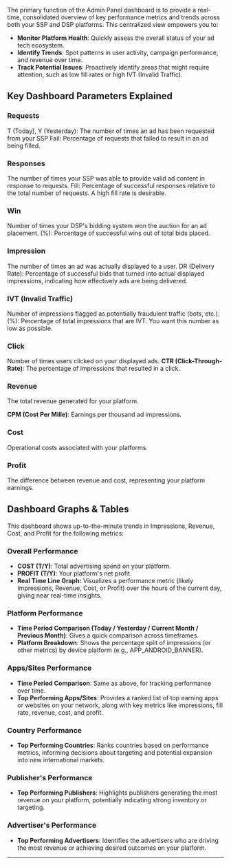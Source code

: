 The primary function of the Admin Panel dashboard is to provide a real-time, consolidated overview of key performance metrics and trends across both your SSP and DSP platforms. This centralized view empowers you to:

- **Monitor Platform Health**: Quickly assess the overall status of your ad tech ecosystem.
- **Identify Trends**: Spot patterns in user activity, campaign performance, and revenue over time.
- **Track Potential Issues**: Proactively identify areas that might require attention, such as low fill rates or high IVT (Invalid Traffic).

## Key Dashboard Parameters Explained

### Requests

T (Today), Y (Yesterday): The number of times an ad has been requested from your SSP
Fail: Percentage of requests that failed to result in an ad being filled.

### Responses

The number of times your SSP was able to provide valid ad content in response to requests.
Fill: Percentage of successful responses relative to the total number of requests. A high fill rate is desirable.

### Win

Number of times your DSP's bidding system won the auction for an ad placement.
(%): Percentage of successful wins out of total bids placed.

### Impression

The number of times an ad was actually displayed to a user.
DR (Delivery Rate): Percentage of successful bids that turned into actual displayed impressions, indicating how effectively ads are being delivered.

### IVT (Invalid Traffic)

Number of impressions flagged as potentially fraudulent traffic (bots, etc.).
(%): Percentage of total impressions that are IVT. You want this number as low as possible.

### Click

Number of times users clicked on your displayed ads.
**CTR (Click-Through-Rate)**: The percentage of impressions that resulted in a click.

### Revenue

The total revenue generated for your platform.

**CPM (Cost Per Mille)**: Earnings per thousand ad impressions.

### Cost

Operational costs associated with your platforms.

### Profit

The difference between revenue and cost, representing your platform earnings.

## Dashboard Graphs & Tables

This dashboard shows up-to-the-minute trends in Impressions, Revenue, Cost, and Profit for the following metrics:

### Overall Performance

- **COST (T/Y)**: Total advertising spend on your platform.
- **PROFIT (T/Y)**: Your platform's net profit.
- **Real Time Line Graph:** Visualizes a performance metric (likely Impressions, Revenue, Cost, or Profit) over the hours of the current day, giving near real-time insights.

### Platform Performance

- **Time Period Comparison (Today / Yesterday / Current Month / Previous Month)**: Gives a quick comparison across timeframes. 
- **Platform Breakdown**: Shows the percentage split of impressions (or other metrics) by device platform (e.g., APP_ANDROID_BANNER).

### Apps/Sites Performance

- **Time Period Comparison**: Same as above, for tracking performance over time. 
- **Top Performing Apps/Sites**: Provides a ranked list of top earning apps or websites on your network, along with key metrics like impressions, fill rate, revenue, cost, and profit.

### Country Performance

- **Top Performing Countries**: Ranks countries based on performance metrics, informing decisions about targeting and potential expansion into new international markets.

### Publisher's Performance

- **Top Performing Publishers**: Highlights publishers generating the most revenue on your platform, potentially indicating strong inventory or targeting.

### Advertiser's Performance

- **Top Performing Advertisers**: Identifies the advertisers who are driving the most revenue or achieving desired outcomes on your platform.

___